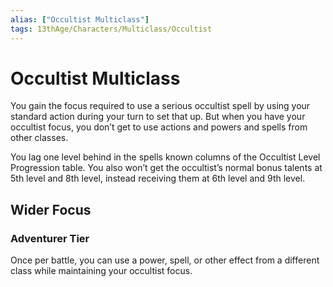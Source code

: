 ```yaml
---
alias: ["Occultist Multiclass"]
tags: 13thAge/Characters/Multiclass/Occultist
---
```

# Occultist Multiclass

You gain the focus required to use a serious occultist spell by using your standard action during your turn to set that up. But when you have your occultist focus, you don’t get to use actions and powers and spells from other classes.

You lag one level behind in the spells known columns of the Occultist Level Progression table. You also won’t get the occultist’s normal bonus talents at 5th level and 8th level, instead receiving them at 6th level and 9th level.

## Wider Focus

### Adventurer Tier

Once per battle, you can use a power, spell, or other effect from a different class while maintaining your occultist focus.
